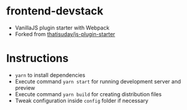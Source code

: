 # frontend-devstack
- VanillaJS plugin starter with Webpack
- Forked from [thatisuday/js-plugin-starter](https://github.com/thatisuday/js-plugin-starter)

# Instructions
- `yarn` to install dependencies
- Execute command `yarn start` for running development server and preview
- Execute command `yarn build` for creating distribution files
- Tweak configuration inside `config` folder if necessary
